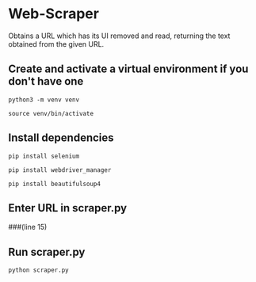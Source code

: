 # Web-Scraper

Obtains a URL which has its UI removed and read, returning the text obtained from the given URL.


## Create and activate a virtual environment if you don't have one


`python3 -m venv venv`


`source venv/bin/activate`


## Install dependencies


`pip install selenium`


`pip install webdriver_manager`


`pip install beautifulsoup4`

## Enter URL in scraper.py
###(line 15)


## Run scraper.py
`python scraper.py`
